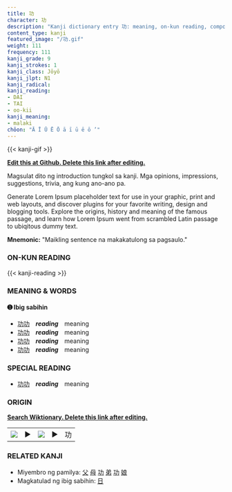 ```yaml
---
title: 功
character: 功
description: "Kanji dictionary entry 功: meaning, on-kun reading, compounds, origin, related kanji"
content_type: kanji
featured_image: "/功.gif"
weight: 111
frequency: 111
kanji_grade: 9
kanji_strokes: 1
kanji_class: Jōyō
kanji_jlpt: N1
kanji_radical: 
kanji_reading: 
- DAI
- TAI
- oo-kii
kanji_meaning:
- malaki
chōon: "Ā Ī Ū Ē Ō ā ī ū ē ō ’"
---
```

[//]: # (Don't edit the line below. Kanji animated GIF code is automatically generated.)
{{< kanji-gif >}}

[//]: # (Edit below this line.)

**[Edit this at Github. Delete this link after editing.](https://github.com/tim0g/tim/tree/main/content/kanji/功/index.md)**

Magsulat dito ng introduction tungkol sa kanji. Mga opinions, impressions, suggestions, trivia, ang kung ano-ano pa.

Generate Lorem Ipsum placeholder text for use in your graphic, print and web layouts, and discover plugins for your favorite writing, design and blogging tools. Explore the origins, history and meaning of the famous passage, and learn how Lorem Ipsum went from scrambled Latin passage to ubiqitous dummy text.
 
**Mnemonic:** "Maikling sentence na makakatulong sa pagsaulo."

### ON-KUN READING

[//]: # (Don't edit the line below. ON-KUN READING code is automatically generated.)
{{< kanji-reading >}}

### MEANING & WORDS

#### ➊ **Ibig sabihin**
  - [功](../功)[功](../功)　***reading***　meaning
  - [功](../功)[功](../功)　***reading***　meaning
  - [功](../功)[功](../功)　***reading***　meaning
  - [功](../功)[功](../功)　***reading***　meaning

### SPECIAL READING
  - [功](../功)[功](../功)　***reading***　meaning

### ORIGIN

**[Search Wiktionary. Delete this link after editing.](https://wiktionary.org/wiki/功)**
<table class="kanji-table"><tr><td>
<img src="60px-功-bronze.svg.png">
</td><td>▶</td><td>
<img src="60px-功-oracle.svg.png">
</td><td>▶</td>
<td class="kanji-origin">功</td>
</tr></table>

### RELATED KANJI
- Miyembro ng pamilya: [父](../父) [母](../母) [功](../功) [弟](../弟) [功](../功) [娘](../娘)
- Magkatulad ng ibig sabihin: [日](../日)
